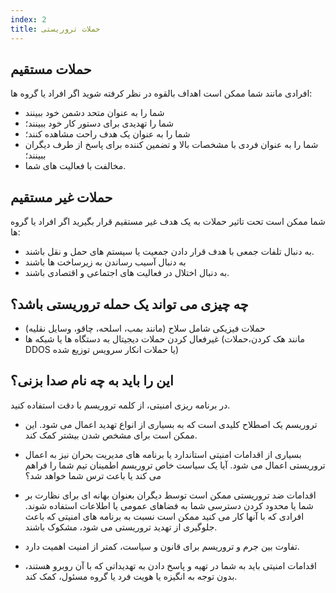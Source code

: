 ```yaml
---
index: 2
title: حملات تروریستی
---
```

## حملات مستقیم

افرادی مانند شما ممکن است اهداف بالقوه در نظر کرفته شوید اگر افراد یا گروه ها:

* شما را به عنوان متحد دشمن خود ببینند
* شما را تهدیدی برای دستور کار خود ببینند؛
* شما را به عنوان یک هدف راحت مشاهده کنند؛
* شما را به عنوان فردی با مشخصات بالا و تضمین کننده برای پاسخ از طرف دیگران ببینند؛
* مخالفت با فعالیت های شما.

## حملات غیر مستقیم

شما ممکن است تحت تاثیر حملات به یک هدف غیر مستقیم قرار بگیرید اگر افراد یا گروه ها:

* به دنبال  تلفات جمعی با هدف قرار دادن جمعیت یا سیستم های حمل و نقل باشند.
* به دنبال آسیب رساندن به زیرساخت ها باشند
* به دنبال اختلال در فعالیت های اجتماعی و اقتصادی باشند.

## چه چیزی می تواند یک حمله تروریستی باشد؟

* حملات فیزیکی شامل سلاح (مانند بمب، اسلحه، چاقو، وسایل نقلیه)
* غیرفعال کردن حملات دیجیتال به دستگاه ها یا شبکه ها (مانند هک کردن،حملات DDOS یا حملات انکار سرویس توزیع شده)

## این را باید به چه نام صدا بزنی؟

در برنامه ریزی امنیتی، از کلمه تروریسم با دقت استفاده کنید.

* تروریسم یک اصطلاح کلیدی است که به بسیاری از انواع تهدید اعمال می شود. این ممکن است برای مشخص شدن بیشتر کمک کند.
* بسیاری از اقدامات امنیتی استاندارد یا برنامه های مدیریت بحران نیز به اعمال تروریستی اعمال می شود. آیا یک سیاست خاص تروریسم اطمینان تیم شما را فراهم می کند یا باعث ترس شما خواهد شد؟
* اقدامات ضد تروریستی ممکن است توسط دیگران بعنوان بهانه ای برای نظارت بر شما یا محدود کردن دسترسی شما به فضاهای عمومی یا اطلاعات استفاده شوند. افرادی که با آنها کار می کنید ممکن است نسبت به برنامه های امنیتی که باعث جلوگیری از تهدید تروریستی می شود،  مشکوک باشند.
* تفاوت بین جرم و تروریسم برای قانون و سیاست، کمتر از امنیت اهمیت دارد.

* اقدامات امنیتی باید به شما در تهیه و پاسخ دادن به تهدیداتی که با آن روبرو هستند، بدون توجه به انگیزه یا هویت فرد یا گروه مسئول، کمک کند.